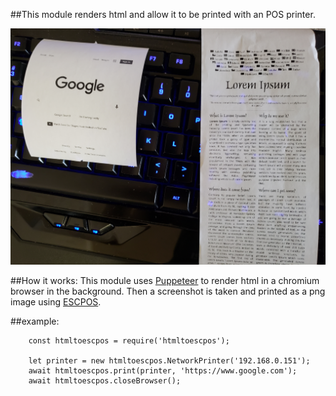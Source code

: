 ##This module renders html and allow it to be printed with an POS printer.

![results](https://github.com/FanghanHu/HTMLtoESCPOS/raw/master/readmeImages/Results.jpg)


##How it works:
This module uses [Puppeteer](https://developers.google.com/web/tools/puppeteer) to render html in a chromium browser in the background.
Then a screenshot is taken and printed as a png image using [ESCPOS](https://www.npmjs.com/package/escpos).

##example:
```
    const htmltoescpos = require('htmltoescpos');

    let printer = new htmltoescpos.NetworkPrinter('192.168.0.151');
    await htmltoescpos.print(printer, 'https://www.google.com');
    await htmltoescpos.closeBrowser();
```